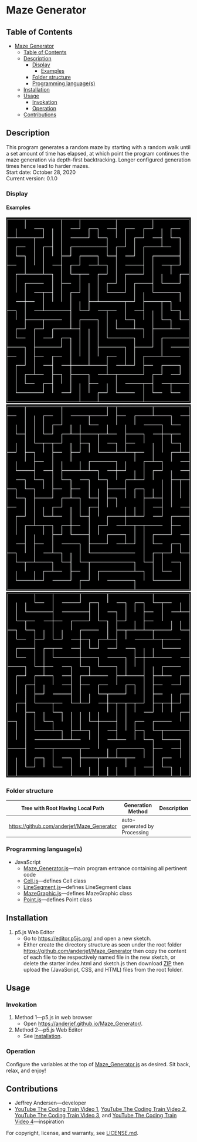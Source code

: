 # Maze Generator

## Table of Contents

- [Maze Generator](#maze-generator)
  - [Table of Contents](#table-of-contents)
  - [Description](#description)
    - [Display](#display)
      - [Examples](#examples)
    - [Folder structure](#folder-structure)
    - [Programming language(s)](#programming-languages)
  - [Installation](#installation)
  - [Usage](#usage)
    - [Invokation](#invokation)
    - [Operation](#operation)
  - [Contributions](#contributions)

## Description

This program generates a random maze by starting with a random walk until a set amount of time has elapsed, at which point the program continues the maze generation via depth-first backtracking. Longer configured generation times hence lead to harder mazes.  
Start date: October 28, 2020  
Current version: 0.1.0  

### Display

#### Examples

![Example 0%-Difficulty Maze](Picture1.png)
![Example 50%-Difficulty Maze](Picture2.png)
![Example 75%-Difficulty Maze](Picture3.png)

### Folder structure

| Tree with Root Having Local Path | Generation Method | Description |
| -------------------------------- | ----------------- | ----------- |
| <https://github.com/anderjef/Maze_Generator> | auto-generated by Processing | <!-- --> |

### Programming language(s)

- JavaScript
  - [Maze_Generator.js](./Maze_Generator.js)&mdash;main program entrance containing all pertinent code
  - [Cell.js](./Cell.js)&mdash;defines Cell class
  - [LineSegment.js](./LineSegment.js)&mdash;defines LineSegment class
  - [MazeGraphic.js](./MazeGraphic.js)&mdash;defines MazeGraphic class
  - [Point.js](./Point.js)&mdash;defines Point class

## Installation

1. p5.js Web Editor
    - Go to <https://editor.p5js.org/> and open a new sketch.
    - Either create the directory structure as seen under the root folder <https://github.com/anderjef/Maze_Generator> then copy the content of each file to the respectively named file in the new sketch, or delete the starter index.html and sketch.js then download [ZIP](https://github.com/anderjef/Maze_Generator/archive/main.zip) then upload the (JavaScript, CSS, and HTML) files from the root folder.

## Usage

### Invokation

1. Method 1&mdash;p5.js in web browser
    - Open <https://anderjef.github.io/Maze_Generator/>.
2. Method 2&mdash;p5.js Web Editor
    - See [Installation](#installation).

### Operation

Configure the variables at the top of [Maze_Generator.js](./Maze_Generator.js) as desired. Sit back, relax, and enjoy!

## Contributions

- Jeffrey Andersen&mdash;developer
- [YouTube The Coding Train Video 1](https://www.youtube.com/watch?v=HyK_Q5rrcr4), [YouTube The Coding Train Video 2](https://www.youtube.com/watch?v=D8UgRyRnvXU), [YouTube The Coding Train Video 3](https://www.youtube.com/watch?v=8Ju_uxJ9v44), and [YouTube The Coding Train Video 4](https://www.youtube.com/watch?v=_p5IH0L63wo)&mdash;inspiration

For copyright, license, and warranty, see [LICENSE.md](LICENSE.md).
